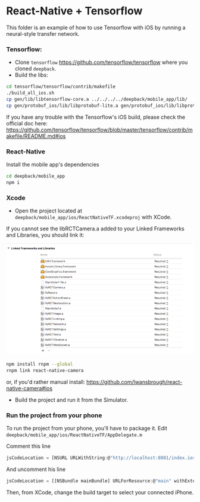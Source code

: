 # React-Native + Tensorflow

This folder is an example of how to use Tensorflow with iOS by running a neural-style transfer network.

### Tensorflow:

- Clone `tensorflow` https://github.com/tensorflow/tensorflow where you cloned `deepback`.
- Build the libs:

```bash
cd tensorflow/tensorflow/contrib/makefile
./build_all_ios.sh
cp gen/lib/libtensorflow-core.a ../../../../deepback/mobile_app/lib/
cp gen/protobuf_ios/lib/libprotobuf-lite.a gen/protobuf_ios/lib/libprotobuf.a ../../../../deepback/mobile_app/lib/
```

If you have any trouble with the Tensorflow's iOS build, please check the official doc here: https://github.com/tensorflow/tensorflow/blob/master/tensorflow/contrib/makefile/README.md#ios

### React-Native

Install the mobile app's dependencies

```bash
cd deepback/mobile_app
npm i
```

### Xcode

- Open the project located at `deepback/mobile_app/ios/ReactNativeTF.xcodeproj` with XCode.

If you cannot see the libRCTCamera.a added to your Linked Frameworks and Libraries, you should link it:

![alt text](data/Linked_Frameworks_Libraries.png "Your linked Frameworks and Libs")

```bash
npm install rnpm --global
rnpm link react-native-camera
```

or, if you'd rather manual install: https://github.com/lwansbrough/react-native-camera#ios

- Build the project and run it from the Simulator.

### Run the project from your phone

To run the project from your phone, you'll have to package it. Edit `deepback/mobile_app/ios/ReactNativeTF/AppDelegate.m`

Comment this line
```javascript
jsCodeLocation = [NSURL URLWithString:@"http://localhost:8081/index.ios.bundle?platform=ios&dev=true"];
```

And uncomment his line
```javascript
jsCodeLocation = [[NSBundle mainBundle] URLForResource:@"main" withExtension:@"jsbundle"];
```

Then, from XCode, change the build target to select your connected iPhone.
